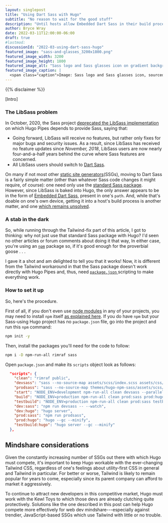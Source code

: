 ```yaml
---
layout: singlepost
title: "Using Dart Sass with Hugo"
subtitle: "No reason to wait for the good stuff"
description: "Until hosts allow Embedded Dart Sass in their build processes, here’s a not-too-hacky workaround for Sass-on-Hugo fans."
author: Bryce Wray
date: 2022-03-11T12:00:00-06:00
draft: true
#lastmod:
discussionId: "2022-03-using-dart-sass-hugo"
featured_image: "sass-and-glasses_3200x1800.png"
featured_image_width: 3200
featured_image_height: 1800
featured_image_alt: "Sass logo and Sass glasses icon on gradient background"
featured_image_caption: |
  <span class="caption">Image: Sass logo and Sass glasses icon, sourced from <a href="https://sass-lang.com" target="_blank" rel="noopener">Sass website</a>; adapted in <a href="https://affinity.serif.com/en-us/designer/" target="_blank" rel="noopener">Affinity&nbsp;Designer</a></span>
---
```


{{% disclaimer %}}

\[Intro]

### The LibSass problem

In October, 2020, the Sass project [deprecated the LibSass implementation](https://sass-lang.com/blog/libsass-is-deprecated) on which Hugo Pipes depends to provide Sass, saying that:

- Going forward, LibSass will receive no features, but rather only fixes for major bugs and security issues. As a result, since LibSass has received no feature updates since *November, 2018*, LibSass users are now nearly four-and-a-half years behind the curve where Sass features are concerned.
- All LibSass users should switch to [Dart Sass](https://sass-lang.com/dart-sass).

On many if not most other [static site generators](https://jamstack.org/generators)(SSGs), moving to Dart Sass is a fairly simple matter (other than whatever Sass code changes it might require, of course): one need only use the [standard Sass package](https://github.com/sass/sass). However, since LibSass is baked into Hugo, the only answer appears to be in the form of [Embedded Dart Sass](https://github.com/sass/dart-sass-embedded), present in one's `path`. And, while that's doable on one's own device, getting it into a host's build process is another matter, and one [which remains unsolved](https://discourse.gohugo.io/t/using-dart-sass-hugo-and-netlify/37099).

### A stab in the dark

So, while running through the Tailwind-fix part of this article, I got to thinking: why not just use that standard Sass package with Hugo? I'd seen no other articles or forum comments about doing it that way, In either case, you're using an [`npm`](https://www.npmjs.com/) package so, if it's good enough for the proverbial goose&nbsp;.&nbsp;.&nbsp;.

I gave it a shot and am delighted to tell you that it works! Now, it is different from the Tailwind workaround in that the Sass package doesn't work directly with Hugo Pipes and, thus, need [`package.json` ](https://docs.npmjs.com/creating-a-package-json-file) scripting to make everything work.

### How to set it up

So, here's the procedure.

First of all, if you don't even use [node modules](https://nodejs.org/api/modules.html) in any of your projects, you may need to install `npm` itself [as explained here](https://docs.npmjs.com/downloading-and-installing-node-js-and-npm). If you do have `npm` but your Sass-using Hugo project has no `package.json` file, go into the project and run this `npm` command:

```bash
npm init -y
```

Then, install the packages you'll need for the code to follow:

```bash
npm i -D npm-run-all rimraf sass
```

Open `package.json` and make its `scripts` object look as follows:

```json
  "scripts": {
    "clean": "rimraf public",
    "devsass": "sass --no-source-map assets/scss/index.scss assets/css/index.css",
    "prodsass": "sass --no-source-map themes/hugo-npm-sass/assets/scss/index.scss themes/hugo-npm-sass/assets/css/index.css --style=compressed",
    "start": "NODE_ENV=development npm-run-all clean devsass --parallel dev:*",
    "build": "NODE_ENV=production npm-run-all clean prod:sass prod:hugo",
    "testbuild": "NODE_ENV=production npm-run-all clean prod:sass testbuild:hugo",
    "dev:sass": "npm run devsass -- --watch",
    "dev:hugo": "hugo server",
    "prod:sass": "npm run prodsass",
    "prod:hugo": "hugo --gc --minify",
    "testbuild:hugo": "hugo server --gc --minify"
  },
``` 

## Mindshare considerations

Given the constantly increasing number of SSGs out there with which Hugo must compete, it's important to keep Hugo workable with the ever-changing Tailwind CSS, regardless of one's feelings about utility-first CSS in general and Tailwind in particular. For better or worse, Tailwind is likely to remain popular for years to come, especially since its parent company can afford to market it aggressively. 

To continue to attract new developers in this competitive market, Hugo must work with the Kewl Toys to which those devs are already clutching quite protectively. Solutions like the one described in this post can help Hugo compete more effectively for web dev mindshare---especially against trendier, JavaScript-based SSGs which use Tailwind with little or no trouble.
